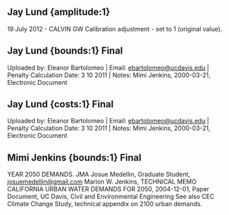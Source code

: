## Jay Lund {amplitude:1} 
19 July 2012 - CALVIN GW Calibration adjustment - set to 1 (original value).

## Jay Lund {bounds:1} Final
Uploaded by: Eleanor Bartolomeo | Email: ebartolomeo@ucdavis.edu | Penalty Calculation Date: 3 10 2011 |  Notes: 
Mimi Jenkins, 2000-03-21, Electronic Document

## Jay Lund {costs:1} Final
Uploaded by: Eleanor Bartolomeo | Email: ebartolomeo@ucdavis.edu | Penalty Calculation Date: 3 10 2011 |  Notes: 
Mimi Jenkins, 2000-03-21, Electronic Document

## Mimi Jenkins {bounds:1} Final
YEAR 2050 DEMANDS. JMA
Josue Medellin, Graduate Student, josuemedellin@gmail.com
Marion W. Jenkins, TECHNICAL MEMO CALIFORNIA URBAN WATER DEMANDS FOR 2050, 2004-12-01, Paper Document, UC Davis, Civil and Environmental Engineering
See also CEC Climate Change Study, technical appendix on 2100 urban demands.
